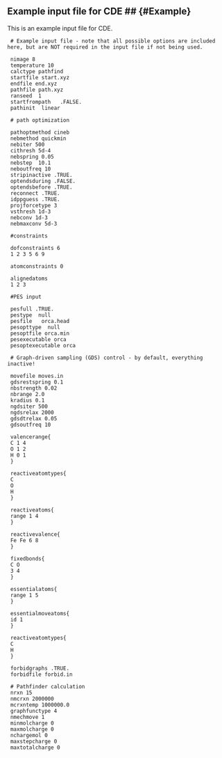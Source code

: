 ## Example input file for CDE ## {#Example}

This is an example input file for CDE.


     # Example input file - note that all possible options are included here, but are NOT required in the input file if not being used.

     nimage 8
     temperature 10
     calctype pathfind 
     startfile start.xyz
     endfile end.xyz
     pathfile path.xyz
     ranseed  1
     startfrompath   .FALSE.
     pathinit  linear

     # path optimization

     pathoptmethod cineb
     nebmethod quickmin
     nebiter 500
     cithresh 5d-4
     nebspring 0.05
     nebstep  10.1
     neboutfreq 10
     stripinactive .TRUE.
     optendsduring .FALSE.
     optendsbefore .TRUE.
     reconnect .TRUE.
     idppguess .TRUE.
     projforcetype 3
     vsthresh 1d-3
     nebconv 1d-3
     nebmaxconv 5d-3

     #constraints

     dofconstraints 6
     1 2 3 5 6 9

     atomconstraints 0

     alignedatoms
     1 2 3

     #PES input

     pesfull .TRUE.
     pestype  null
     pesfile   orca.head
     pesopttype  null
     pesoptfile orca.min
     pesexecutable orca
     pesoptexecutable orca

     # Graph-driven sampling (GDS) control - by default, everything inactive!

     movefile moves.in
     gdsrestspring 0.1
     nbstrength 0.02
     nbrange 2.0
     kradius 0.1
     ngdsiter 500
     ngdsrelax 2000
     gdsdtrelax 0.05
     gdsoutfreq 10

     valencerange{
     C 1 4
     O 1 2
     H 0 1
     }

     reactiveatomtypes{
     C
     O
     H
     }

     reactiveatoms{
     range 1 4
     }

     reactivevalence{
     Fe Fe 6 8
     }

     fixedbonds{
     C O
     3 4
     }

     essentialatoms{
     range 1 5
     }

     essentialmoveatoms{
     id 1
     }

     reactiveatomtypes{
     C
     H
     }

     forbidgraphs .TRUE.
     forbidfile forbid.in

     # Pathfinder calculation
     nrxn 15
     nmcrxn 2000000
     mcrxntemp 1000000.0
     graphfunctype 4
     nmechmove 1
     minmolcharge 0
     maxmolcharge 0
     nchargemol 0
     maxstepcharge 0
     maxtotalcharge 0
